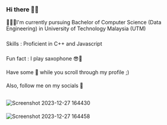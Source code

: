### Hi there 👋🏽

👩🏽‍🎓I'm currently pursuing Bachelor of Computer Science (Data Engineering) in University of Technology Malaysia (UTM)
#####
Skills : Proficient in C++ and Javascript
#####
Fun fact : I play saxophone 😎🎷
####
Have some 🍿 while you scroll through my profile ;)
####
Also, follow me on my socials 🦉
##
![Screenshot 2023-12-27 164430](https://github.com/harinisangaran/harinisangaran/assets/147630493/687d561f-d7d3-4800-befe-c157781c584c)
####
![Screenshot 2023-12-27 164458](https://github.com/harinisangaran/harinisangaran/assets/147630493/f04e29e6-8fb9-404c-8ffd-37cf8569dad1)


<!--
**harinisangaran/harinisangaran** is a ✨ _special_ ✨ repository because its `README.md` (this file) appears on your GitHub profile.

Here are some ideas to get you started:

- 🔭 I’m currently working on ...
- 🌱 I’m currently learning ...
- 👯 I’m looking to collaborate on ...
- 🤔 I’m looking for help with ...
- 💬 Ask me about ...
- 📫 How to reach me: ...
- 😄 Pronouns: ...
- ⚡ Fun fact: ...
-->
